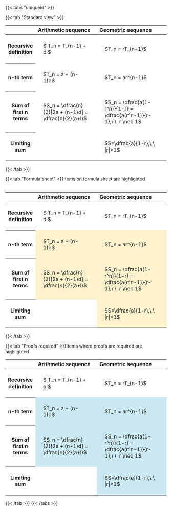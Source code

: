 ---
---

{{< tabs "uniqueid" >}}

{{< tab "Standard view" >}}
<style type="text/css">
#T_4f97e th.col_heading {
  text-align: left;
  font-size: 1em;
}
#T_4f97e td {
  text-align: left;
  font-size: 1em;
  padding: 1.5em;
}
#T_4f97e_row0_col0, #T_4f97e_row0_col1, #T_4f97e_row1_col0, #T_4f97e_row1_col1, #T_4f97e_row2_col0, #T_4f97e_row2_col1, #T_4f97e_row3_col0, #T_4f97e_row3_col1 {
  width: 400px;
  white-space: pre-wrap;
}
</style>
<table id="T_4f97e">
  <thead>
    <tr>
      <th class="blank level0" >&nbsp;</th>
      <th id="T_4f97e_level0_col0" class="col_heading level0 col0" >Arithmetic sequence</th>
      <th id="T_4f97e_level0_col1" class="col_heading level0 col1" >Geometric sequence</th>
    </tr>
  </thead>
  <tbody>
    <tr>
      <th id="T_4f97e_level0_row0" class="row_heading level0 row0" >Recursive definition</th>
      <td id="T_4f97e_row0_col0" class="data row0 col0" >$ T_n = T_{n-1} + d $</td>
      <td id="T_4f97e_row0_col1" class="data row0 col1" >$T_n = rT_{n-1}$</td>
    </tr>
    <tr>
      <th id="T_4f97e_level0_row1" class="row_heading level0 row1" >n-th term</th>
      <td id="T_4f97e_row1_col0" class="data row1 col0" >$T_n = a + (n-1)d$</td>
      <td id="T_4f97e_row1_col1" class="data row1 col1" >$T_n = ar^{n-1}$</td>
    </tr>
    <tr>
      <th id="T_4f97e_level0_row2" class="row_heading level0 row2" >Sum of first n terms</th>
      <td id="T_4f97e_row2_col0" class="data row2 col0" >$S_n = \dfrac{n}{2}[2a + (n-1)d] = \dfrac{n}{2}(a+l)$</td>
      <td id="T_4f97e_row2_col1" class="data row2 col1" >$S_n = \dfrac{a(1-r^n)}{1-r} = \dfrac{a(r^n-1)}{r-1},\ \  r \neq 1$</td>
    </tr>
    <tr>
      <th id="T_4f97e_level0_row3" class="row_heading level0 row3" >Limiting sum</th>
      <td id="T_4f97e_row3_col0" class="data row3 col0" ></td>
      <td id="T_4f97e_row3_col1" class="data row3 col1" >$S=\dfrac{a}{1-r},\ \ |r|<1$</td>
    </tr>
  </tbody>
</table>
{{< /tab >}}

{{< tab "Formula sheet" >}}Items on formula sheet are highlighted
<br><br><style type="text/css">
#T_81f20 th.col_heading {
  text-align: left;
  font-size: 1em;
}
#T_81f20 td {
  text-align: left;
  font-size: 1em;
  padding: 1.5em;
}
#T_81f20_row0_col0, #T_81f20_row0_col1, #T_81f20_row3_col0 {
  width: 400px;
  white-space: pre-wrap;
}
#T_81f20_row1_col0, #T_81f20_row1_col1, #T_81f20_row2_col0, #T_81f20_row2_col1, #T_81f20_row3_col1 {
  width: 400px;
  background-color: rgba(255,194,10, 0.2);
  white-space: pre-wrap;
}
</style>
<table id="T_81f20">
  <thead>
    <tr>
      <th class="blank level0" >&nbsp;</th>
      <th id="T_81f20_level0_col0" class="col_heading level0 col0" >Arithmetic sequence</th>
      <th id="T_81f20_level0_col1" class="col_heading level0 col1" >Geometric sequence</th>
    </tr>
  </thead>
  <tbody>
    <tr>
      <th id="T_81f20_level0_row0" class="row_heading level0 row0" >Recursive definition</th>
      <td id="T_81f20_row0_col0" class="data row0 col0" >$ T_n = T_{n-1} + d $</td>
      <td id="T_81f20_row0_col1" class="data row0 col1" >$T_n = rT_{n-1}$</td>
    </tr>
    <tr>
      <th id="T_81f20_level0_row1" class="row_heading level0 row1" >n-th term</th>
      <td id="T_81f20_row1_col0" class="data row1 col0" >$T_n = a + (n-1)d$</td>
      <td id="T_81f20_row1_col1" class="data row1 col1" >$T_n = ar^{n-1}$</td>
    </tr>
    <tr>
      <th id="T_81f20_level0_row2" class="row_heading level0 row2" >Sum of first n terms</th>
      <td id="T_81f20_row2_col0" class="data row2 col0" >$S_n = \dfrac{n}{2}[2a + (n-1)d] = \dfrac{n}{2}(a+l)$</td>
      <td id="T_81f20_row2_col1" class="data row2 col1" >$S_n = \dfrac{a(1-r^n)}{1-r} = \dfrac{a(r^n-1)}{r-1},\ \  r \neq 1$</td>
    </tr>
    <tr>
      <th id="T_81f20_level0_row3" class="row_heading level0 row3" >Limiting sum</th>
      <td id="T_81f20_row3_col0" class="data row3 col0" ></td>
      <td id="T_81f20_row3_col1" class="data row3 col1" >$S=\dfrac{a}{1-r},\ \ |r|<1$</td>
    </tr>
  </tbody>
</table>
{{< /tab >}}

{{< tab "Proofs required" >}}Items where proofs are required are highlighted
<br>
<style type="text/css">
#T_ef00e th.col_heading {
  text-align: left;
  font-size: 1em;
}
#T_ef00e td {
  text-align: left;
  font-size: 1em;
  padding: 1.5em;
}
#T_ef00e_row0_col0, #T_ef00e_row0_col1, #T_ef00e_row3_col0 {
  width: 400px;
  white-space: pre-wrap;
}
#T_ef00e_row1_col0, #T_ef00e_row1_col1, #T_ef00e_row2_col0, #T_ef00e_row2_col1, #T_ef00e_row3_col1 {
  width: 400px;
  background-color: rgba(0,150,200, 0.2);
  white-space: pre-wrap;
}
</style>
<table id="T_ef00e">
  <thead>
    <tr>
      <th class="blank level0" >&nbsp;</th>
      <th id="T_ef00e_level0_col0" class="col_heading level0 col0" >Arithmetic sequence</th>
      <th id="T_ef00e_level0_col1" class="col_heading level0 col1" >Geometric sequence</th>
    </tr>
  </thead>
  <tbody>
    <tr>
      <th id="T_ef00e_level0_row0" class="row_heading level0 row0" >Recursive definition</th>
      <td id="T_ef00e_row0_col0" class="data row0 col0" >$ T_n = T_{n-1} + d $</td>
      <td id="T_ef00e_row0_col1" class="data row0 col1" >$T_n = rT_{n-1}$</td>
    </tr>
    <tr>
      <th id="T_ef00e_level0_row1" class="row_heading level0 row1" >n-th term</th>
      <td id="T_ef00e_row1_col0" class="data row1 col0" >$T_n = a + (n-1)d$</td>
      <td id="T_ef00e_row1_col1" class="data row1 col1" >$T_n = ar^{n-1}$</td>
    </tr>
    <tr>
      <th id="T_ef00e_level0_row2" class="row_heading level0 row2" >Sum of first n terms</th>
      <td id="T_ef00e_row2_col0" class="data row2 col0" >$S_n = \dfrac{n}{2}[2a + (n-1)d] = \dfrac{n}{2}(a+l)$</td>
      <td id="T_ef00e_row2_col1" class="data row2 col1" >$S_n = \dfrac{a(1-r^n)}{1-r} = \dfrac{a(r^n-1)}{r-1},\ \  r \neq 1$</td>
    </tr>
    <tr>
      <th id="T_ef00e_level0_row3" class="row_heading level0 row3" >Limiting sum</th>
      <td id="T_ef00e_row3_col0" class="data row3 col0" ></td>
      <td id="T_ef00e_row3_col1" class="data row3 col1" >$S=\dfrac{a}{1-r},\ \ |r|<1$</td>
    </tr>
  </tbody>
</table>
{{< /tab >}}
{{< /tabs >}}